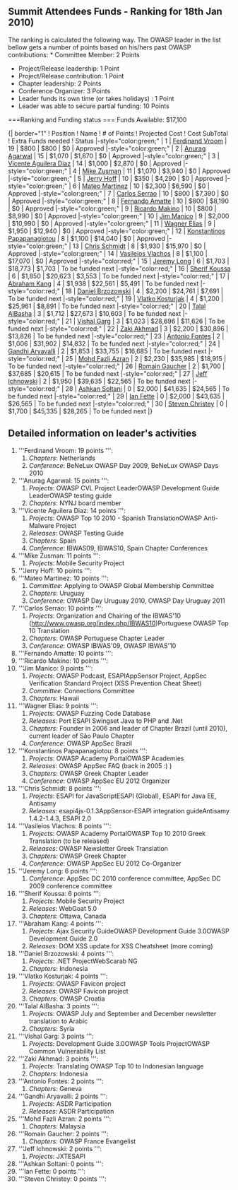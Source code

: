 ## Summit Attendees Funds - Ranking for 18th Jan 2010)

The ranking is calculated the following way.
The OWASP leader in the list bellow gets a number of points based on
his/hers past OWASP contributions:
\* Committee Member: 2 Points

  - Project/Release leadership: 1 Point
  - Project/Release contribution: 1 Point
  - Chapter leadership: 2 Points
  - Conference Organizer: 3 Points
  - Leader funds its own time (or takes holidays) : 1 Point
  - Leader was able to secure partial funding: 10 Points


\===Ranking and Funding status === Funds Available: $17,100

{| border="1" \! Position \! Name \! \# of Points \! Projected Cost \!
Cost SubTotal \! Extra Funds needed \! Status |-style="color:green;" | 1
| [Ferdinand Vroom](Summit_2011_Attendee/Attendee033 "wikilink") | 19 |
$800 | $800 | $0 | Approved |-style="color:green;" | 2 | [Anurag
Agarwal](Summit_2011_Attendee/Attendee007 "wikilink") | 15 | $1,070 |
$1,870 | $0 | Approved |-style="color:green;" | 3 | [Vicente Aguilera
Diaz](Summit_2011_Attendee/Attendee104 "wikilink") | 14 | $1,000 |
$2,870 | $0 | Approved |-style="color:green;" | 4 | [Mike
Zusman](Summit_2011_Attendee/Attendee078 "wikilink") | 11 | $1,070 |
$3,940 | $0 | Approved |-style="color:green;" | 5 | [Jerry
Hoff](Summit_2011_Attendee/Attendee109 "wikilink") | 10 | $350 | $4,290
| $0 | Approved |-style="color:green;" | 6 | [Mateo
Martinez](Summit_2011_Attendee/Attendee046 "wikilink") | 10 | $2,300 |
$6,590 | $0 | Approved |-style="color:green;" | 7 | [Carlos
Serrao](Summit_2011_Attendee/Attendee123 "wikilink") | 10 | $800 |
$7,390 | $0 | Approved |-style="color:green;" | 8 | [Fernando
Amatte](Summit_2011_Attendee/Attendee085 "wikilink") | 10 | $800 |
$8,190 | $0 | Approved |-style="color:green;" | 9 | [Ricardo
Makino](Summit_2011_Attendee/Attendee128 "wikilink") | 10 | $800 |
$8,990 | $0 | Approved |-style="color:green;" | 10 | [Jim
Manico](Summit_2011_Attendee/Attendee018 "wikilink") | 9 | $2,000 |
$10,990 | $0 | Approved |-style="color:green;" | 11 | [Wagner
Elias](Summit_2011_Attendee/Attendee126 "wikilink") | 9 | $1,950 |
$12,940 | $0 | Approved |-style="color:green;" | 12 | [Konstantinos
Papapanagiotou](Summit_2011_Attendee/Attendee120 "wikilink") | 8 |
$1,100 | $14,040 | $0 | Approved |-style="color:green;" | 13 | [Chris
Schmidt](Summit_2011_Attendee/Attendee043 "wikilink") | 8 | $1,930 |
$15,970 | $0 | Approved |-style="color:green;" | 14 | [Vasileios
Vlachos](Summit_2011_Attendee/Attendee121 "wikilink") | 8 | $1,100 |
$17,070 | $0 | Approved |-style="color:red;" | 15 | [Jeremy
Long](Summit_2011_Attendee/Attendee049 "wikilink") | 6 | $1,703 |
$18,773 | $1,703 | To be funded next |-style="color:red;" | 16 | [Sherif
Koussa](Summit_2011_Attendee/Attendee125 "wikilink") | 6 | $1,850 |
$20,623 | $3,553 | To be funded next |-style="color:red;" | 17 |
[Abraham Kang](Summit_2011_Attendee/Attendee040 "wikilink") | 4 | $1,938
| $22,561 | $5,491 | To be funded next |-style="color:red;" | 18 |
[Daniel Brzozowski](Summit_2011_Attendee/Attendee122 "wikilink") | 4 |
$2,200 | $24,761 | $7,691 | To be funded next |-style="color:red;" | 19
| [Vlatko Kosturjak](Summit_2011_Attendee/Attendee129 "wikilink") | 4 |
$1,200 | $25,961 | $8,891 | To be funded next |-style="color:red;" | 20
| [Talal AlBasha](Summit_2011_Attendee/Attendee054 "wikilink") | 3 |
$1,712 | $27,673 | $10,603 | To be funded next |-style="color:red;" | 21
| [Vishal Garg](Summit_2011_Attendee/Attendee088 "wikilink") | 3 |
$1,023 | $28,696 | $11,626 | To be funded next |-style="color:red;" | 22
| [Zaki Akhmad](Summit_2011_Attendee/Attendee119 "wikilink") | 3 |
$2,200 | $30,896 | $13,826 | To be funded next |-style="color:red;" | 23
| [Antonio Fontes](Summit_2011_Attendee/Attendee032 "wikilink") | 2 |
$1,006 | $31,902 | $14,832 | To be funded next |-style="color:red;" | 24
| [Gandhi Aryavalli](Summit_2011_Attendee/Attendee063 "wikilink") | 2 |
$1,853 | $33,755 | $16,685 | To be funded next |-style="color:red;" | 25
| [Mohd Fazli Azran](Summit_2011_Attendee/Attendee089 "wikilink") | 2 |
$2,230 | $35,985 | $18,915 | To be funded next |-style="color:red;" | 26
| [Romain Gaucher](Summit_2011_Attendee/Attendee124 "wikilink") | 2 |
$1,700 | $37,685 | $20,615 | To be funded next |-style="color:red;" | 27
| [Jeff Ichnowski](Summit_2011_Attendee/Attendee127 "wikilink") | 2 |
$1,950 | $39,635 | $22,565 | To be funded next |-style="color:red;" | 28
| [Ashkan Soltani](Summit_2011_Attendee/Attendee082 "wikilink") | 0 |
$2,000 | $41,635 | $24,565 | To be funded next |-style="color:red;" | 29
| [Ian Fette](Summit_2011_Attendee/Attendee083 "wikilink") | 0 | $2,000
| $43,635 | $26,565 | To be funded next |-style="color:red;" | 30 |
[Steven Christey](Summit_2011_Attendee/Attendee100 "wikilink") | 0 |
$1,700 | $45,335 | $28,265 | To be funded next |}

## Detailed information on leader's activities

1.  '''Ferdinand Vroom: 19 points ''':
    1.  *Chapters*: Netherlands
    2.  *Conference*: BeNeLux OWASP Day 2009, BeNeLux OWASP Days 2010
2.  '''Anurag Agarwal: 15 points ''':
    1.  *Projects*: OWASP CVL Project LeaderOWASP Development Guide
        LeaderOWASP testing guide
    2.  *Chapters*: NYNJ board member
3.  '''Vicente Aguilera Diaz: 14 points ''':
    1.  *Projects*: OWASP Top 10 2010 - Spanish TranslationOWASP
        Anti-Malware Project
    2.  *Releases*: OWASP Testing Guide
    3.  *Chapters*: Spain
    4.  *Conference*: IBWAS09, IBWAS10, Spain Chapter Conferences
4.  '''Mike Zusman: 11 points ''':
    1.  *Projects*: Mobile Security Project
5.  '''Jerry Hoff: 10 points ''':
6.  '''Mateo Martinez: 10 points ''':
    1.  *Committee*: Applying to OWASP Global Membership Committee
    2.  *Chapters*: Uruguay
    3.  *Conference*: OWASP Day Uruguay 2010, OWASP Day Uruguay 2011
7.  '''Carlos Serrao: 10 points ''':
    1.  *Projects*: Organization and Chairing of the IBWAS'10
        (http://www.owasp.org/index.php/IBWAS10)Portuguese OWASP Top 10
        Translation
    2.  *Chapters*: OWASP Portuguese Chapter Leader
    3.  *Conference*: OWASP IBWAS'09, OWASP IBWAS'10
8.  '''Fernando Amatte: 10 points ''':
9.  '''Ricardo Makino: 10 points ''':
10. '''Jim Manico: 9 points ''':
    1.  *Projects*: OWASP Podcast, ESAPIAppSensor Project, AppSec
        Verification Standard Project (XSS Prevention Cheat Sheet)
    2.  *Committee*: Connections Committee
    3.  *Chapters*: Hawaii
11. '''Wagner Elias: 9 points ''':
    1.  *Projects*: OWASP Fuzzing Code Database
    2.  *Releases*: Port ESAPI Swingset Java to PHP and .Net
    3.  *Chapters*: Founder in 2006 and leader of Chapter Brazil (until
        2010), current leader of São Paulo Chapter
    4.  *Conference*: OWASP AppSec Brazil
12. '''Konstantinos Papapanagiotou: 8 points ''':
    1.  *Projects*: OWASP Academy PortalOWASP Academies
    2.  *Releases*: OWASP AppSec FAQ (back in 2005 :) )
    3.  *Chapters*: OWASP Greek Chapter Leader
    4.  *Conference*: OWASP AppSec EU 2012 Organizer
13. '''Chris Schmidt: 8 points ''':
    1.  *Projects*: ESAPI for JavaScriptESAPI (Global), ESAPI for Java
        EE, Antisamy
    2.  *Releases*: esapi4js-0.1.3AppSensor-ESAPI integration
        guideAntisamy 1.4.2-1.4.3, ESAPI 2.0
14. '''Vasileios Vlachos: 8 points ''':
    1.  *Projects*: OWASP Academy PortalOWASP Top 10 2010 Greek
        Translation (to be released)
    2.  *Releases*: OWASP Newsletter Greek Translation
    3.  *Chapters*: OWASP Greek Chapter
    4.  *Conference*: OWASP AppSec EU 2012 Co-Organizer
15. '''Jeremy Long: 6 points ''':
    1.  *Conference*: AppSec DC 2010 conference committee, AppSec DC
        2009 conference committee
16. '''Sherif Koussa: 6 points ''':
    1.  *Projects*: Mobile Security Project
    2.  *Releases*: WebGoat 5.0
    3.  *Chapters*: Ottawa, Canada
17. '''Abraham Kang: 4 points ''':
    1.  *Projects*: Ajax Security GuideOWASP Development Guide 3.0OWASP
        Development Guide 2.0
    2.  *Releases*: DOM XSS update for XSS Cheatsheet (more coming)
18. '''Daniel Brzozowski: 4 points ''':
    1.  *Projects*: .NET ProjectWebScarab NG
    2.  *Chapters*: Indonesia
19. '''Vlatko Kosturjak: 4 points ''':
    1.  *Projects*: OWASP Favicon project
    2.  *Releases*: OWASP Favicon project
    3.  *Chapters*: OWASP Croatia
20. '''Talal AlBasha: 3 points ''':
    1.  *Projects*: OWASP July and September and December newsletter
        translation to Arabic
    2.  *Chapters*: Syria
21. '''Vishal Garg: 3 points ''':
    1.  *Projects*: Development Guide 3.0OWASP Tools ProjectOWASP Common
        Vulnerability List
22. '''Zaki Akhmad: 3 points ''':
    1.  *Projects*: Translating OWASP Top 10 to Indonesian language
    2.  *Chapters*: Indonesia
23. '''Antonio Fontes: 2 points ''':
    1.  *Chapters*: Geneva
24. '''Gandhi Aryavalli: 2 points ''':
    1.  *Projects*: ASDR Participation
    2.  *Releases*: ASDR Participation
25. '''Mohd Fazli Azran: 2 points ''':
    1.  *Chapters*: Malaysia
26. '''Romain Gaucher: 2 points ''':
    1.  *Chapters*: OWASP France Evangelist
27. '''Jeff Ichnowski: 2 points ''':
    1.  *Projects*: JXTESAPI
28. '''Ashkan Soltani: 0 points ''':
29. '''Ian Fette: 0 points ''':
30. '''Steven Christey: 0 points ''':